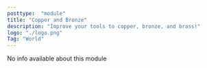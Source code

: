 ```yaml
---
posttype:  "module"  
title: "Copper and Bronze"
description: "Improve your tools to copper, bronze, and brass!"
logo: "./logo.png"
Tag: "World"
---
```

No info available about this module
